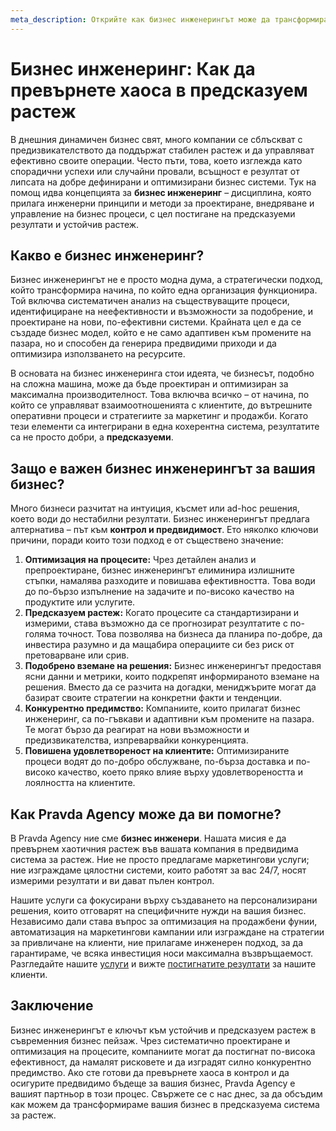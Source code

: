 ```yaml
---
meta_description: Открийте как бизнес инженерингът може да трансформира хаоса във вашия бизнес в предсказуем растеж. Научете за оптимизация на процеси, предсказуем растеж и конкурентно предимство с Pravda Agency.
---
```


# Бизнес инженеринг: Как да превърнете хаоса в предсказуем растеж

В днешния динамичен бизнес свят, много компании се сблъскват с предизвикателството да поддържат стабилен растеж и да управляват ефективно своите операции. Често пъти, това, което изглежда като спорадични успехи или случайни провали, всъщност е резултат от липсата на добре дефинирани и оптимизирани бизнес системи. Тук на помощ идва концепцията за **бизнес инженеринг** – дисциплина, която прилага инженерни принципи и методи за проектиране, внедряване и управление на бизнес процеси, с цел постигане на предсказуеми резултати и устойчив растеж.

## Какво е бизнес инженеринг?

Бизнес инженерингът не е просто модна дума, а стратегически подход, който трансформира начина, по който една организация функционира. Той включва систематичен анализ на съществуващите процеси, идентифициране на неефективности и възможности за подобрение, и проектиране на нови, по-ефективни системи. Крайната цел е да се създаде бизнес модел, който е не само адаптивен към промените на пазара, но и способен да генерира предвидими приходи и да оптимизира използването на ресурсите.

В основата на бизнес инженеринга стои идеята, че бизнесът, подобно на сложна машина, може да бъде проектиран и оптимизиран за максимална производителност. Това включва всичко – от начина, по който се управляват взаимоотношенията с клиентите, до вътрешните оперативни процеси и стратегиите за маркетинг и продажби. Когато тези елементи са интегрирани в една кохерентна система, резултатите са не просто добри, а **предсказуеми**.

## Защо е важен бизнес инженерингът за вашия бизнес?

Много бизнеси разчитат на интуиция, късмет или ad-hoc решения, което води до нестабилни резултати. Бизнес инженерингът предлага алтернатива – път към **контрол и предвидимост**. Ето няколко ключови причини, поради които този подход е от съществено значение:

1.  **Оптимизация на процесите:** Чрез детайлен анализ и препроектиране, бизнес инженерингът елиминира излишните стъпки, намалява разходите и повишава ефективността. Това води до по-бързо изпълнение на задачите и по-високо качество на продуктите или услугите.
2.  **Предсказуем растеж:** Когато процесите са стандартизирани и измерими, става възможно да се прогнозират резултатите с по-голяма точност. Това позволява на бизнеса да планира по-добре, да инвестира разумно и да мащабира операциите си без риск от претоварване или срив.
3.  **Подобрено вземане на решения:** Бизнес инженерингът предоставя ясни данни и метрики, които подкрепят информираното вземане на решения. Вместо да се разчита на догадки, мениджърите могат да базират своите стратегии на конкретни факти и тенденции.
4.  **Конкурентно предимство:** Компаниите, които прилагат бизнес инженеринг, са по-гъвкави и адаптивни към промените на пазара. Те могат бързо да реагират на нови възможности и предизвикателства, изпреварвайки конкуренцията.
5.  **Повишена удовлетвореност на клиентите:** Оптимизираните процеси водят до по-добро обслужване, по-бърза доставка и по-високо качество, което пряко влияе върху удовлетвореността и лоялността на клиентите.

## Как Pravda Agency може да ви помогне?

В Pravda Agency ние сме **бизнес инженери**. Нашата мисия е да превърнем хаотичния растеж във вашата компания в предвидима система за растеж. Ние не просто предлагаме маркетингови услуги; ние изграждаме цялостни системи, които работят за вас 24/7, носят измерими резултати и ви дават пълен контрол.

Нашите услуги са фокусирани върху създаването на персонализирани решения, които отговарят на специфичните нужди на вашия бизнес. Независимо дали става въпрос за оптимизация на продажбени фунии, автоматизация на маркетингови кампании или изграждане на стратегии за привличане на клиенти, ние прилагаме инженерен подход, за да гарантираме, че всяка инвестиция носи максимална възвръщаемост. Разгледайте нашите [услуги](https://www.pravdagency.eu/services) и вижте [постигнатите резултати](https://www.pravdagency.eu/case-studies) за нашите клиенти.

## Заключение

Бизнес инженерингът е ключът към устойчив и предсказуем растеж в съвременния бизнес пейзаж. Чрез систематично проектиране и оптимизация на процесите, компаниите могат да постигнат по-висока ефективност, да намалят рисковете и да изградят силно конкурентно предимство. Ако сте готови да превърнете хаоса в контрол и да осигурите предвидимо бъдеще за вашия бизнес, Pravda Agency е вашият партньор в този процес. Свържете се с нас днес, за да обсъдим как можем да трансформираме вашия бизнес в предсказуема система за растеж.

